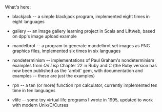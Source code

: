 What's here:

* blackjack -- a simple blackjack program, implemented eight times in eight
  languages

* gallery -- an image gallery learning project in Scala and Liftweb, based
  on dpp's image upload example

* mandelbrot -- a program to generate mandelbrot set images as PNG graphics
  files, implemented six times in six languages

* nondeterminism -- implementations of Paul Graham's nondeterminism examples
  from _On Lisp_ Chapter 22 in Ruby and C (the Ruby version has now been
  published as the `ambit' gem, with documentation and examples -- these are
  just the examples)

* rpn -- a ten (or more) function rpn calculator, currently implemented ten
  time in ten languages

* vlife -- some toy virtual life programs I wrote in 1995, updated to work
  with modern Unix/C/Curses
